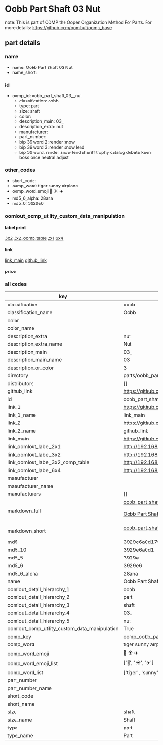 # Oobb Part Shaft 03  Nut  

note: This is part of OOMP the Oopen Organization Method For Parts. For more details: https://github.com/oomlout/oomp_base

##  part details





### name
* name: Oobb Part Shaft 03  Nut
* name_short: 
### id
* oomp_id: oobb_part_shaft_03__nut
  * classification: oobb
  * type: part
  * size: shaft
  * color: 
  * description_main: 03_
  * description_extra: nut
  * manufacturer: 
  * part_number: 
  * bip 39 word 2: render snow
  * bip 39 word 3: render snow lend
  * bip 39 word: render snow lend sheriff trophy catalog debate keen boss once neutral adjust

### other_codes
* short_code: 
* oomp_word: tiger sunny airplane
* oomp_word_emoji :tiger: :sunny: :airplane:
* md5_6_alpha: 28ana
* md5_6: 3929e6






### oomlout_oomp_utility_custom_data_manipulation
#### label print
[3x2](http://192.168.1.245:1112/?label=oomp%2028ana)
[3x2_oomp_table](http://192.168.1.107:1112/?label=oomp%2028ana)
[2x1](http://192.168.1.242:1112/?label=oomp%2028ana)
[6x4](http://192.168.1.55:1112/?label=oomp%2028ana)    

#### link

[link_main](https://github.com/oomlout/oomlout_oomp_current_version_messy/tree/main/parts/oobb_part_shaft_03__nut) [github_link](https://github.com/oomlout/oomlout_oomp_part_src/tree/main/parts/oobb_part_shaft_03__nut)                             

#### price







### all codes 
| key | value |  
| --- | --- |  
| classification | oobb |  
| classification_name | Oobb |  
| color |  |  
| color_name |  |  
| description_extra | nut |  
| description_extra_name | Nut |  
| description_main | 03_ |  
| description_main_name | 03  |  
| description_or_color | 3 |  
| directory | parts/oobb_part_shaft_03__nut |  
| distributors | [] |  
| github_link | https://github.com/oomlout/oomlout_oomp_part_src/tree/main/parts/oobb_part_shaft_03__nut |  
| id | oobb_part_shaft_03__nut |  
| link_1 | https://github.com/oomlout/oomlout_oomp_current_version_messy/tree/main/parts/oobb_part_shaft_03__nut |  
| link_1_name | link_main |  
| link_2 | https://github.com/oomlout/oomlout_oomp_part_src/tree/main/parts/oobb_part_shaft_03__nut |  
| link_2_name | github_link |  
| link_main | https://github.com/oomlout/oomlout_oomp_current_version_messy/tree/main/parts/oobb_part_shaft_03__nut |  
| link_oomlout_label_2x1 | http://192.168.1.242:1112/?label=oomp%2028ana |  
| link_oomlout_label_3x2 | http://192.168.1.245:1112/?label=oomp%2028ana |  
| link_oomlout_label_3x2_oomp_table | http://192.168.1.107:1112/?label=oomp%2028ana |  
| link_oomlout_label_6x4 | http://192.168.1.55:1112/?label=oomp%2028ana |  
| manufacturer |  |  
| manufacturer_name |  |  
| manufacturers | [] |  
| markdown_full | [oobb_part_shaft_03__nut](https://github.com/oomlout/oomlout_oomp_current_version_messy/tree/main/parts/oobb_part_shaft_03__nut)<br>[](https://github.com/oomlout/oomlout_oomp_current_version_messy/tree/main/parts/oobb_part_shaft_03__nut)<br>[Oobb Part Shaft 03  Nut](https://github.com/oomlout/oomlout_oomp_current_version_messy/tree/main/parts/oobb_part_shaft_03__nut)<br><br> |  
| markdown_short | [oobb_part_shaft_03__nut](https://github.com/oomlout/oomlout_oomp_current_version_messy/tree/main/parts/oobb_part_shaft_03__nut)<br><br> |  
| md5 | 3929e6a0d179a7088ff47c58fff365b0 |  
| md5_10 | 3929e6a0d1 |  
| md5_5 | 3929e |  
| md5_6 | 3929e6 |  
| md5_6_alpha | 28ana |  
| name | Oobb Part Shaft 03  Nut |  
| oomlout_detail_hierarchy_1 | oobb |  
| oomlout_detail_hierarchy_2 | part |  
| oomlout_detail_hierarchy_3 | shaft |  
| oomlout_detail_hierarchy_4 | 03_ |  
| oomlout_detail_hierarchy_5 | nut |  
| oomlout_oomp_utility_custom_data_manipulation | True |  
| oomp_key | oomp_oobb_part_shaft_03__nut |  
| oomp_word | tiger sunny airplane |  
| oomp_word_emoji | :tiger: :sunny: :airplane: |  
| oomp_word_emoji_list | [':tiger:', ':sunny:', ':airplane:'] |  
| oomp_word_list | ['tiger', 'sunny', 'airplane'] |  
| part_number |  |  
| part_number_name |  |  
| short_code |  |  
| short_name |  |  
| size | shaft |  
| size_name | Shaft |  
| type | part |  
| type_name | Part |  
